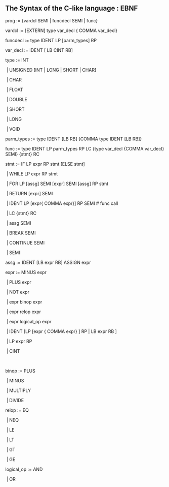 ##  The Syntax of the C-like language : EBNF



prog		 := {vardcl SEMI | funcdecl SEMI | func}

vardcl	         := [EXTERN] type var_decl { COMMA var_decl}

funcdecl          := type IDENT LP [parm_types] RP 

var_decl		:= IDENT [ LB CINT RB]

type		:= INT

​			| UNSIGNED [INT | LONG | SHORT | CHAR]

​			| CHAR

​			| FLOAT

​			| DOUBLE

​			| SHORT

​			| LONG

​			| VOID

parm_types	:=  type IDENT [LB RB] {COMMA type IDENT [LB RB]}

func 		:= type IDENT LP parm_types RP LC {type var_decl {COMMA var_decl} SEMI} {stmt} RC

stmt		:= IF LP expr RP stmt [ELSE stmt]

​			| WHILE LP expr RP stmt

​			| FOR LP [assg] SEMI [expr] SEMI [assg] RP stmt

​			| RETURN [expr] SEMI

​			| IDENT LP [expr{ COMMA expr}] RP SEMI # func call

​			| LC {stmt} RC

​			| assg SEMI

​			| BREAK SEMI

​			| CONTINUE SEMI

​			| SEMI

assg		:= IDENT [LB expr RB] ASSIGN expr

expr		:= MINUS expr

​			| PLUS expr

​			| NOT expr

​			| expr binop expr

​			| expr relop expr

​			| expr logical_op expr

​			| IDENT [LP [expr { COMMA expr} ] RP | LB expr RB ]

​			| LP expr RP

​			| CINT

​			 

binop		:= PLUS

​			| MINUS

​			| MULTIPLY

​			| DIVIDE

relop		:= EQ

​			| NEQ

​			| LE

​			| LT

​			| GT

​			| GE

logical_op 	:= AND

​			| OR

​	 	